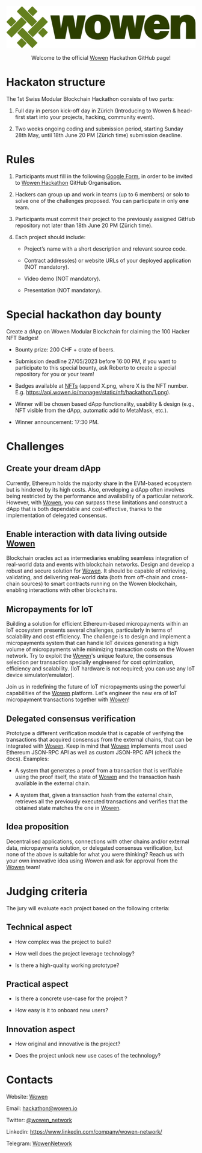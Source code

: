 <div align="center">
    <img src="./assets/logo.svg" alt="Wowen Logo"/>
    <p> </p>
    <p>        
        Welcome to the official <a href=https://wowen.io>Wowen</a>  Hackathon GitHub page!
    </p>
</div>

# Hackaton structure

The 1st Swiss Modular Blockchain Hackathon consists of two parts:

1. Full day in person kick-off day in Zürich (Introducing to Wowen & head-first start into your projects, hacking, community event).

2. Two weeks ongoing coding and submission period, starting Sunday 28th May, until 18th June 20 PM (Zürich time) submission deadline.

# Rules

1. Participants must fill in the following [Google Form](https://forms.gle/6oht3VDXbVNCfSD88), in order to be invited to [Wowen Hackathon](https://github.com/wowen-hackathon) GitHub Organisation.

2. Hackers can group up and work in teams (up to 6 members) or solo to solve one of the challenges proposed. You can participate in only **one** team.

3. Participants must commit their project to the previously assigned GitHub repository not later than 18th June 20 PM (Zürich time).

4. Each project should include:

    - Project’s name with a short description and relevant source code.

    - Contract address(es) or website URLs of your deployed application (NOT mandatory).

    - Video demo (NOT mandatory).

    - Presentation (NOT mandatory).

# Special hackathon day bounty

Create a dApp on Wowen Modular Blockchain for claiming the 100 Hacker NFT Badges!

- Bounty prize: 200 CHF + crate of beers.

- Submission deadline 27/05/2023 before 16:00 PM, if you want to participate to this special bounty, ask Roberto to create a special repository for you or your team!

- Badges available at [NFTs](https://api.wowen.io/manager/static/nft/hackathon/) (append X.png, where X is the NFT number. E.g. https://api.wowen.io/manager/static/nft/hackathon/1.png).

- Winner will be chosen based dApp functionality, usability & design (e.g., NFT visible from the dApp, automatic add to MetaMask, etc.).

- Winner announcement: 17:30 PM.

# Challenges

## Create your dream dApp

Currently, Ethereum holds the majority share in the EVM-based ecosystem but is hindered by its high costs. Also, enveloping a dApp often involves being restricted by the performance and availability of a particular network. However, with [Wowen](https://wowen.io), you can surpass these limitations and construct a dApp that is both dependable and cost-effective, thanks to the implementation of delegated consensus.

## Enable interaction with data living outside [Wowen](https://wowen.io)

Blockchain oracles act as intermediaries enabling seamless integration of real-world data and events with blockchain networks. Design and develop a robust and secure solution for [Wowen](https://wowen.io). It should be capable of retrieving, validating, and delivering real-world data (both from off-chain and cross-chain sources) to smart contracts running on the Wowen blockchain, enabling interactions with other blockchains.

## Micropayments for IoT

Building a solution for efficient Ethereum-based micropayments within an IoT ecosystem presents several challenges, particularly in terms of scalability and cost efficiency. The challenge is to design and implement a micropayments system that can handle IoT devices generating a high volume of micropayments while minimizing transaction costs on the Wowen network. Try to exploit the [Wowen](https://wowen.io)'s unique feature, the consensus selection per transaction specially engineered for cost optimization, efficiency and scalability. (IoT hardware is not required; you can use any IoT device simulator/emulator).

Join us in redefining the future of IoT micropayments using the powerful capabilities of the [Wowen](https://wowen.io) platform. Let's engineer the new era of IoT micropayment transactions together with [Wowen](https://wowen.io)!

## Delegated consensus verification

Prototype a different verification module that is capable of verifying the transactions that acquired consensus from the external chains, that can be integrated with [Wowen](https://wowen.io). Keep in mind that [Wowen](https://wowen.io) implements most used Ethereum JSON-RPC API as well as custom JSON-RPC API (check the docs). Examples:

- A system that generates a proof from a transaction that is verifiable using the proof itself, the state of [Wowen](https://wowen.io) and the transaction hash available in the external chain.

- A system that, given a transaction hash from the external chain, retrieves all the previously executed transactions and verifies that the obtained state matches the one in [Wowen](https://wowen.io).

## Idea proposition

Decentralised applications, connections with other chains and/or external data, micropayments solution, or delegated consensus verification, but none of the above is suitable for what you were thinking? Reach us with your own innovative idea using Wowen and ask for approval from the [Wowen](https://wowen.io) team!

# Judging criteria

The jury will evaluate each project based on the following criteria:

## Technical aspect

- How complex was the project to build?

- How well does the project leverage technology?

- Is there a high-quality working prototype?

## Practical aspect

- Is there a concrete use-case for the project ?

- How easy is it to onboard new users?

## Innovation aspect

- How original and innovative is the project?

- Does the project unlock new use cases of the technology?

# Contacts

Website: [Wowen](https://wowen.io)

Email: <a href=mailto:hackathon@wowen.io>hackathon@wowen.io</a>

Twitter: [@wowen_network](https://twitter.com/wowen_network)

Linkedin: https://www.linkedin.com/company/wowen-network/

Telegram: [WowenNetwork](https://t.me/WowenNetwork/37)
